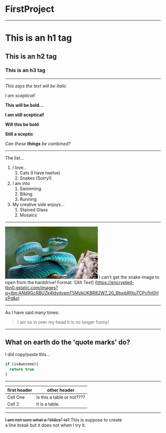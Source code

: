 # FirstProject
___
# This is an h1 tag
## This is an h2 tag
### This is an h3 tag
___
*This says the text will be italic*

*I am sceptical!* 

**This will be bold...** 

**I am still sceptical!**

__Will this be bold__

__Still a sceptic__

_Can these **things** be combined?_
***
The list...

1. I love..
    1. Cats (I have twelve)
    1. Snakes (Sorry!)
1. I am into
    1. Swimming
    1. Biking
    1. Running
1. My creative side enjoys...
    1. Stained Glass
    1. Mosaics
***
![Bluesnake](bluesnake.jpg) I can't get the snake image to open from the harddrive! 
Format: ![Alt Text] (https://encrypted-tbn0.gstatic.com/images?q=tbn:ANd9GcRBUZk4ldvdvamT5MzkUKBR82W7_20_BbxjbRfituTCPcfhl0HxPg&s)
***
As I have said many times:
>I am so in over my head
>it is no longer funny!
---
What on earth do the <addr>'quote marks'<addr> do?
---
I did copy/paste this...
```javascript
if (isAwesome){
  return true
}
```
***
first header | other header
------------ |-------------
Cell One|Is this a table or not????
Cell 2|It is a table.
---
~~I am not sure what a "tildes" is?~~
This is suppose to create  
a line break but it does not when I try it.





